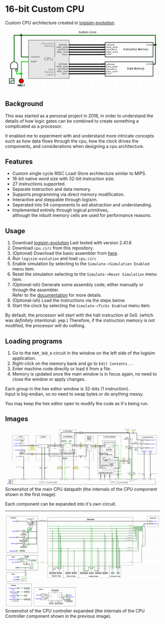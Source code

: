 # 16-bit Custom CPU

Custom CPU architecture created in [logisim-evolution](https://github.com/reds-heig/logisim-evolution "logism-evolution").

![](https://raw.githubusercontent.com/AdamKinnell/16bit-custom-cpu/master/img/computer_screenshot.png)

## Background

This was started as a personal project in 2016, in order to understand the details of how logic gates can be combined to create something a complicated as a processor.

It enabled me to experiment with and understand more intricate concepts such as how data flows through the cpu, how the clock drives the components, and considerations when designing a cpu architecture.

## Features
* Custom single cycle RISC Load-Store architecture similar to MIPS.
* 16-bit native word size with 32-bit instruction size.
* 27 instructions supported.
* Separate instruction and data memory.
* Supports programming via direct memory modification.
* Interactive and steppable through logisim.
* Seperated into 54 components to aid abstraction and understanding.
* Implemented entirely through logical primitives,  
although the inbuilt memory cells are used for performance reasons.

## Usage
1. Download [logisim-evolution](https://github.com/reds-heig/logisim-evolution "logism-evolution")
Last tested with version 2.41.6
2. Download `cpu.circ` from this repository.
3. (Optional) Download the basic assembler from [here](https://github.com/AdamKinnell/16bit-custom-cpu-assembler).
4. Run `logisim-evolution` and load `cpu.circ`
5. Enable simulation by selecting to the `Simulate->Simulation Enabled` menu item.
6. Reset the simulation selecting to the `Simulate->Reset Simulation` menu item.
7. (Optional-ish) Generate some assembly code; either manually or through the assembler.  
Refer to the [documentation](https://github.com/AdamKinnell/16bit-custom-cpu/tree/master/doc) for more details.
8. (Optional-ish) Load the instructions via the steps below.
9. Start the clock by selecting the `Simulate->Ticks Enabled` menu item.

By default, the processor will start with the halt instruction at 0x0. (which was *definitely* intentional. yep.)
Therefore, if the instruction memory is not modified, the processor will do nothing.

## Loading programs
1. Go to the `RAM_1KB_A` circuit in the window on the left side of the logisim application.
2. Right-click on the memory bank and go to `Edit Contents...`
3. Enter machine code directly or load it from a file.
4. Memory is updated once the main window is in focus again, no need to close the window or apply changes.

Each group in the hex editor window is 32-bits (1 instruction).  
Input is big-endian, so no need to swap bytes or do anything messy.

You may keep the hex editor open to modify the code as it's being run.

## Images

![CPU Datapath](https://raw.githubusercontent.com/AdamKinnell/16bit-custom-cpu/master/img/cpu_screenshot.png)
Screenshot of the main CPU datapath (the internals of the CPU component shown in the first image).

Each component can be expanded into it's own circuit.

------------

![CPU Controller](https://raw.githubusercontent.com/AdamKinnell/16bit-custom-cpu/master/img/cpu_controller_screenshot.png)
Screenshot of the CPU controller expanded (the internals of the CPU Controller component shown in the previous image).
